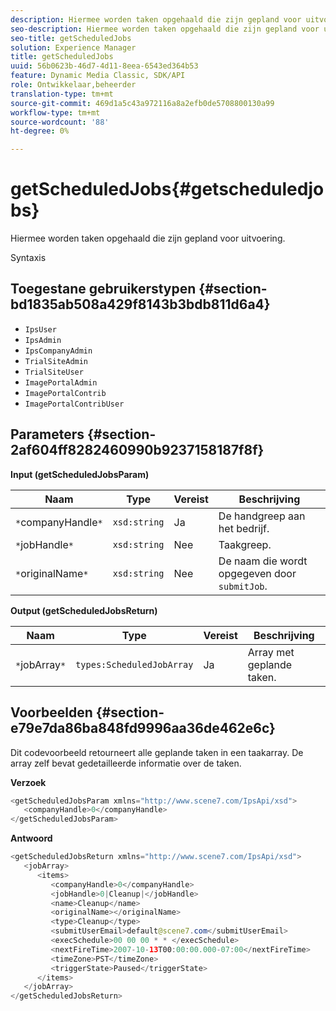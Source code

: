 ```yaml
---
description: Hiermee worden taken opgehaald die zijn gepland voor uitvoering.
seo-description: Hiermee worden taken opgehaald die zijn gepland voor uitvoering.
seo-title: getScheduledJobs
solution: Experience Manager
title: getScheduledJobs
uuid: 56b0623b-46d7-4d11-8eea-6543ed364b53
feature: Dynamic Media Classic, SDK/API
role: Ontwikkelaar,beheerder
translation-type: tm+mt
source-git-commit: 469d1a5c43a972116a8a2efb0de5708800130a99
workflow-type: tm+mt
source-wordcount: '88'
ht-degree: 0%

---
```



# getScheduledJobs{#getscheduledjobs}

Hiermee worden taken opgehaald die zijn gepland voor uitvoering.

Syntaxis

## Toegestane gebruikerstypen {#section-bd1835ab508a429f8143b3bdb811d6a4}

* `IpsUser`
* `IpsAdmin`
* `IpsCompanyAdmin`
* `TrialSiteAdmin`
* `TrialSiteUser`
* `ImagePortalAdmin`
* `ImagePortalContrib`
* `ImagePortalContribUser`

## Parameters {#section-2af604ff8282460990b9237158187f8f}

**Input (getScheduledJobsParam)**

| Naam | Type | Vereist | Beschrijving |
|---|---|---|---|
| `*`companyHandle`*` | `xsd:string` | Ja | De handgreep aan het bedrijf. |
| `*`jobHandle`*` | `xsd:string` | Nee | Taakgreep. |
| `*`originalName`*` | `xsd:string` | Nee | De naam die wordt opgegeven door `submitJob`. |

**Output (getScheduledJobsReturn)**

| Naam | Type | Vereist | Beschrijving |
|---|---|---|---|
| `*`jobArray`*` | `types:ScheduledJobArray` | Ja | Array met geplande taken. |

## Voorbeelden {#section-e79e7da86ba848fd9996aa36de462e6c}

Dit codevoorbeeld retourneert alle geplande taken in een taakarray. De array zelf bevat gedetailleerde informatie over de taken.

**Verzoek**

```java
<getScheduledJobsParam xmlns="http://www.scene7.com/IpsApi/xsd">
   <companyHandle>0</companyHandle>
</getScheduledJobsParam>
```

**Antwoord**

```java
<getScheduledJobsReturn xmlns="http://www.scene7.com/IpsApi/xsd">
   <jobArray>
      <items>
         <companyHandle>0</companyHandle>
         <jobHandle>0|Cleanup|</jobHandle>
         <name>Cleanup</name>
         <originalName></originalName>
         <type>Cleanup</type>
         <submitUserEmail>default@scene7.com</submitUserEmail>
         <execSchedule>00 00 00 * * </execSchedule>
         <nextFireTime>2007-10-13T00:00:00.000-07:00</nextFireTime>
         <timeZone>PST</timeZone>
         <triggerState>Paused</triggerState>
      </items>
   </jobArray>
</getScheduledJobsReturn>
```

